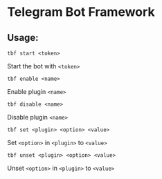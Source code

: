 # Telegram Bot Framework

## Usage:

	tbf start <token>

Start the bot with `<token>`


	tbf enable <name>

Enable plugin `<name>`


	tbf disable <name>

Disable plugin `<name>`


	tbf set <plugin> <option> <value>

Set `<option>` in `<plugin>` to `<value>`


	tbf unset <plugin> <option> <value>

Unset `<option>` in `<plugin>` to `<value>`
